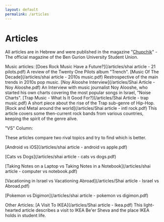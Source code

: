 ```yaml
---
layout: default
permalink: /articles
---
```


# Articles

All articles are in Hebrew and were published in the magazine "[Chupchik](https://he.wikipedia.org/wiki/%D7%A6%27%D7%95%D7%A4%D7%A6%27%D7%99%D7%A7_(%D7%A2%D7%99%D7%AA%D7%95%D7%9F))" - The official magazine of the Ben Gurion University Student Union.

Music articles:
[Does Rock Music Have a Future?](/articles/shai article - 21 pilots.pdf)
A review of the Twenty One Pilots album "Trench". 
[Music Of The Decade](/articles/shai article - 2010s music.pdf)
Restrospective of the main trends in 2010s pop music.
[Noy Alooshe Interview](/articles/Shai Article - Noy Alooshe.pdf)
An Interview with music journalist Noy Alooshe, who started his own charts covering the most popular songs in Israel, "Noise Charts".
[Trap Music - What Is It Good For?](/articles/Shai Article - trap music.pdf)
A short piece about the rise of the Trap sub-genre of Hip-Hop.
[Rock and Metal around the world](/articles/Shai article - intl rock.pdf)
This article covers some then-current rock bands from various countries, keeping the spirit of the genre alive.

"VS" Column:

These articles compare two rival topics and try to find which is better.

[Android vs iOS](/articles/shai article - android vs apple.pdf)

[Cats vs Dogs](/articles/shai article - cats vs dogs.pdf)

[Taking Notes on a Laptop vs Taking Notes in a Notebook](/articles/shai article - computer vs notebook.pdf)

[Vacationing in Israel vs Vacationing Abroad](/articles/Shai article - Israel vs Abroad.pdf)

[Pokemon vs Digimon](/articles/shai article - pokemon vs digimon.pdf)

Other Articles:
[A Visit To IKEA](/articles/Shai article - Ikea.pdf)
This light-hearted article describes a visit to IKEA Be'er Sheva and the place IKEA holds in student life.

